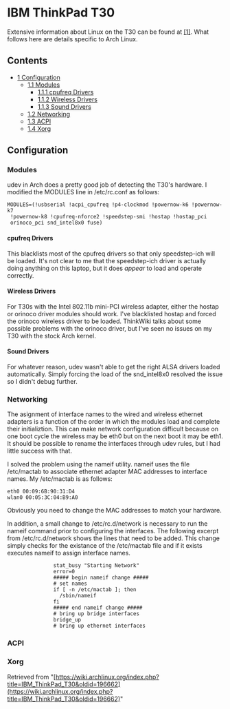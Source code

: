 # IBM ThinkPad T30

Extensive information about Linux on the T30 can be found at [[1]](http://www.thinkwiki.org/wiki/Category:T30). What follows here are details specific to Arch Linux.

## Contents

*   [1 Configuration](#Configuration)
    *   [1.1 Modules](#Modules)
        *   [1.1.1 cpufreq Drivers](#cpufreq_Drivers)
        *   [1.1.2 Wireless Drivers](#Wireless_Drivers)
        *   [1.1.3 Sound Drivers](#Sound_Drivers)
    *   [1.2 Networking](#Networking)
    *   [1.3 ACPI](#ACPI)
    *   [1.4 Xorg](#Xorg)

## Configuration

### Modules

udev in Arch does a pretty good job of detecting the T30's hardware. I modified the MODULES line in /etc/rc.conf as follows:

```
MODULES=(!usbserial !acpi_cpufreq !p4-clockmod !powernow-k6 !powernow-k7
 !powernow-k8 !cpufreq-nforce2 !speedstep-smi !hostap !hostap_pci 
 orinoco_pci snd_intel8x0 fuse)

```

#### cpufreq Drivers

This blacklists most of the cpufreq drivers so that only speedstep-ich will be loaded. It's not clear to me that the speedstep-ich driver is actually doing anything on this laptop, but it does _appear_ to load and operate correctly.

#### Wireless Drivers

For T30s with the Intel 802.11b mini-PCI wireless adapter, either the hostap or orinoco driver modules should work. I've blacklisted hostap and forced the orinoco wireless driver to be loaded. ThinkWiki talks about some possible problems with the orinoco driver, but I've seen no issues on my T30 with the stock Arch kernel.

#### Sound Drivers

For whatever reason, udev wasn't able to get the right ALSA drivers loaded automatically. Simply forcing the load of the snd_intel8x0 resolved the issue so I didn't debug further.

### Networking

The asignment of interface names to the wired and wireless ethernet adapters is a function of the order in which the modules load and complete their initializtion. This can make network configuration difficult because on one boot cycle the wireless may be eth0 but on the next boot it may be eth1\. It should be possible to rename the interfaces through udev rules, but I had little success with that.

I solved the problem using the nameif utility. nameif uses the file /etc/mactab to associate ethernet adapter MAC addresses to interface names. My /etc/mactab is as follows:

```
eth0 00:09:6B:90:31:D4
wlan0 00:05:3C:04:B9:A0

```

Obviously you need to change the MAC addresses to match your hardware.

In addition, a small change to /etc/rc.d/network is necessary to run the nameif command prior to configuring the interfaces. The following excerpt from /etc/rc.d/network shows the lines that need to be added. This change simply checks for the existance of the /etc/mactab file and if it exists executes nameif to assign interface names.

```
               stat_busy "Starting Network"
               error=0
               ##### begin nameif change #####
               # set names
               if [ -n /etc/mactab ]; then
                 /sbin/nameif
               fi
               ##### end nameif change #####
               # bring up bridge interfaces
               bridge_up
               # bring up ethernet interfaces

```

### ACPI

### Xorg

Retrieved from "[https://wiki.archlinux.org/index.php?title=IBM_ThinkPad_T30&oldid=196662](https://wiki.archlinux.org/index.php?title=IBM_ThinkPad_T30&oldid=196662)"